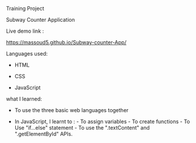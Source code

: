 Training Project

Subway Counter Application



Live demo link : 

https://massoud5.github.io/Subway-counter-App/



Languages used:

- HTML

- CSS

- JavaScript



what I learned:


- To use the three basic web languages together

- In JavaScript, I learnt to :
                                - To assign variables
                                - To create functions
                                - To Use "if...else" statement
                                - To use the ".textContent" and ".getElementById" APIs. 
